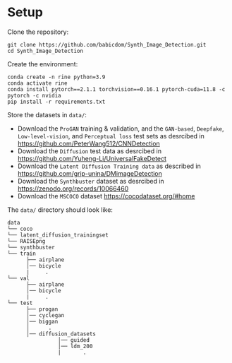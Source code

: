 # Setup
Clone the repository:
```
git clone https://github.com/babicdom/Synth_Image_Detection.git
cd Synth_Image_Detection
```
Create the environment:
```
conda create -n rine python=3.9
conda activate rine
conda install pytorch==2.1.1 torchvision==0.16.1 pytorch-cuda=11.8 -c pytorch -c nvidia
pip install -r requirements.txt
```
Store the datasets in `data/`:
* Download the `ProGAN` training & validation, and the `GAN-based`, `Deepfake`, `Low-level-vision`, and `Perceptual loss` test sets as desrcibed in https://github.com/PeterWang512/CNNDetection
* Download the `Diffusion` test data as desrcibed in https://github.com/Yuheng-Li/UniversalFakeDetect
* Download the ``Latent Diffusion Training data`` as described in https://github.com/grip-unina/DMimageDetection
* Download the ``Synthbuster`` dataset as desrcibed in https://zenodo.org/records/10066460
* Download the ``MSCOCO`` dataset https://cocodataset.org/#home

The `data/` directory should look like:

```
data
└── coco
└── latent_diffusion_trainingset
└── RAISEpng
└── synthbuster
└── train
      ├── airplane	
      │── bicycle
      |     .
└── val
      ├── airplane	
      │── bicycle
      |     .
└── test					
      ├── progan	
      │── cyclegan   	
      │── biggan
      │      .
      │── diffusion_datasets
                │── guided
                │── ldm_200
                |       .
```
